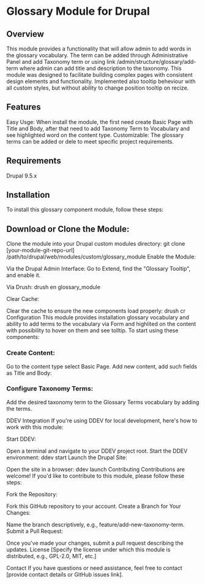 # Glossary Module for Drupal

## Overview
This module provides a functionality that will allow admin to add words in the glossary vocabulary. The term can be added through Administrative Panel and add Taxonomy term or using link /admin/structure/glossary/add-term where admin can add title and description to the taxonomy. This module was designed to facilitate building complex pages with consistent design elements and functionality. Implemented also tooltip beheviour with all custom styles, but without ability to change position tooltip on recize.

## Features
Easy Usge: When install the module, the first need create Basic Page with Title and Body, after that need to add Taxonomy Term to Vocabulary and see highlighted word on the content type.
Customizable:  The glossary terms can be added or dele to meet specific project requirements.

## Requirements
Drupal 9.5.x

## Installation
To install this glossary component module, follow these steps:

## Download or Clone the Module:

Clone the module into your Drupal custom modules directory:
git clone [your-module-git-repo-url] /path/to/drupal/web/modules/custom/glossary_module
Enable the Module:

Via the Drupal Admin Interface: Go to Extend, find the "Glossary Tooltip", and enable it.

Via Drush:
drush en glossary_module

Clear Cache:

Clear the cache to ensure the new components load properly:
drush cr
Configuration
This module provides installation glossary vocabulary and ability to add terms to the vocabulary via Form and highlited on the content with possibility to hover on them and see tolltip. To start using these components:

### Create Content:

Go to the content type select Basic Page.
Add new content, add such fields as Title and Body:


### Configure Taxonomy Terms:

Add the desired taxonomy term to the Glossary Terms vocabulary by adding the terms.

DDEV Integration
If you're using DDEV for local development, here's how to work with this module:

Start DDEV:

Open a terminal and navigate to your DDEV project root.
Start the DDEV environment:
ddev start
Launch the Drupal Site:

Open the site in a browser:
ddev launch
Contributing
Contributions are welcome! If you'd like to contribute to this module, please follow these steps:

Fork the Repository:

Fork this GitHub repository to your account.
Create a Branch for Your Changes:

Name the branch descriptively, e.g., feature/add-new-taxonomy-term.
Submit a Pull Request:

Once you've made your changes, submit a pull request describing the updates.
License
[Specify the license under which this module is distributed, e.g., GPL-2.0, MIT, etc.]

Contact
If you have questions or need assistance, feel free to contact [provide contact details or GitHub issues link].
